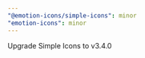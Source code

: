 ```yaml
---
"@emotion-icons/simple-icons": minor
"emotion-icons": minor
---
```


Upgrade Simple Icons to v3.4.0

